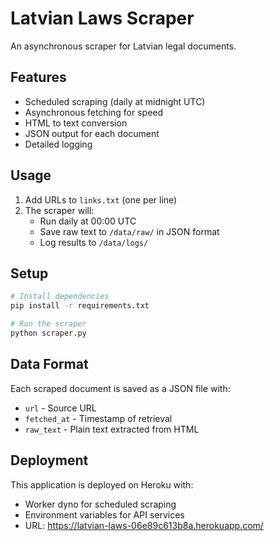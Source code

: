 # Latvian Laws Scraper

An asynchronous scraper for Latvian legal documents.

## Features

- Scheduled scraping (daily at midnight UTC)
- Asynchronous fetching for speed
- HTML to text conversion
- JSON output for each document
- Detailed logging

## Usage

1. Add URLs to `links.txt` (one per line)
2. The scraper will:
   - Run daily at 00:00 UTC
   - Save raw text to `/data/raw/` in JSON format
   - Log results to `/data/logs/`

## Setup

```bash
# Install dependencies
pip install -r requirements.txt

# Run the scraper
python scraper.py
```

## Data Format

Each scraped document is saved as a JSON file with:
- `url` - Source URL
- `fetched_at` - Timestamp of retrieval
- `raw_text` - Plain text extracted from HTML

## Deployment

This application is deployed on Heroku with:
- Worker dyno for scheduled scraping
- Environment variables for API services
- URL: https://latvian-laws-06e89c613b8a.herokuapp.com/